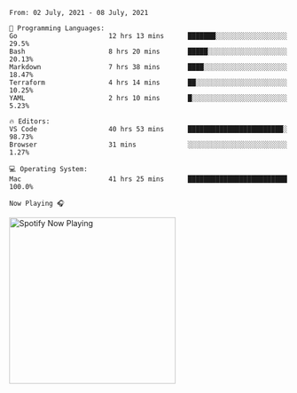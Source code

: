 <!--START_SECTION:waka-->
```text
From: 02 July, 2021 - 08 July, 2021

💬 Programming Languages: 
Go                       12 hrs 13 mins      ███████░░░░░░░░░░░░░░░░░░   29.5% 
Bash                     8 hrs 20 mins       █████░░░░░░░░░░░░░░░░░░░░   20.13% 
Markdown                 7 hrs 38 mins       ████░░░░░░░░░░░░░░░░░░░░░   18.47% 
Terraform                4 hrs 14 mins       ██░░░░░░░░░░░░░░░░░░░░░░░   10.25% 
YAML                     2 hrs 10 mins       █░░░░░░░░░░░░░░░░░░░░░░░░   5.23%

🔥 Editors: 
VS Code                  40 hrs 53 mins      ████████████████████████░   98.73% 
Browser                  31 mins             ░░░░░░░░░░░░░░░░░░░░░░░░░   1.27%

💻 Operating System: 
Mac                      41 hrs 25 mins      █████████████████████████   100.0%

```


<!--END_SECTION:waka-->

`Now Playing 🎧`

[<img src="https://spotify-now-playing-cyan-seven.vercel.app/api/spotify-playing" alt="Spotify Now Playing" width="300" />](https://open.spotify.com/user/gregnrobinson-ca)



